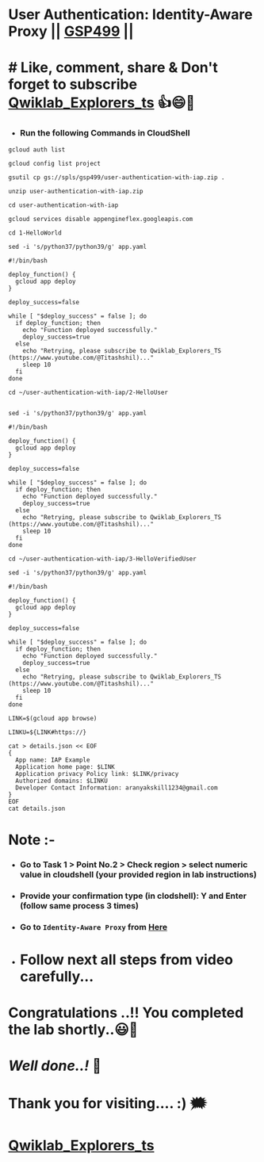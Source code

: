 # User Authentication: Identity-Aware Proxy || [GSP499](https://www.cloudskillsboost.google/course_templates/645/labs/464887) ||

# # Like, comment, share & Don't forget to subscribe [Qwiklab_Explorers_ts](https://youtube.com/@titashshil?si=RgamNu1dc9jVIbJN) 👍😄🤝

* ### Run the following Commands in CloudShell
```
gcloud auth list

gcloud config list project

gsutil cp gs://spls/gsp499/user-authentication-with-iap.zip .

unzip user-authentication-with-iap.zip

cd user-authentication-with-iap

gcloud services disable appengineflex.googleapis.com

cd 1-HelloWorld

sed -i 's/python37/python39/g' app.yaml

#!/bin/bash

deploy_function() {
  gcloud app deploy
}

deploy_success=false

while [ "$deploy_success" = false ]; do
  if deploy_function; then
    echo "Function deployed successfully."
    deploy_success=true
  else
    echo "Retrying, please subscribe to Qwiklab_Explorers_TS (https://www.youtube.com/@Titashshil)..."
    sleep 10
  fi
done

cd ~/user-authentication-with-iap/2-HelloUser


sed -i 's/python37/python39/g' app.yaml

#!/bin/bash

deploy_function() {
  gcloud app deploy
}

deploy_success=false

while [ "$deploy_success" = false ]; do
  if deploy_function; then
    echo "Function deployed successfully."
    deploy_success=true
  else
    echo "Retrying, please subscribe to Qwiklab_Explorers_TS (https://www.youtube.com/@Titashshil)..."
    sleep 10
  fi
done

cd ~/user-authentication-with-iap/3-HelloVerifiedUser

sed -i 's/python37/python39/g' app.yaml

#!/bin/bash

deploy_function() {
  gcloud app deploy
}

deploy_success=false

while [ "$deploy_success" = false ]; do
  if deploy_function; then
    echo "Function deployed successfully."
    deploy_success=true
  else
    echo "Retrying, please subscribe to Qwiklab_Explorers_TS (https://www.youtube.com/@Titashshil)..."
    sleep 10
  fi
done

LINK=$(gcloud app browse)

LINKU=${LINK#https://}

cat > details.json << EOF
{
  App name: IAP Example
  Application home page: $LINK
  Application privacy Policy link: $LINK/privacy
  Authorized domains: $LINKU
  Developer Contact Information: aranyakskill1234@gmail.com
}
EOF
cat details.json
```
# Note :- 
* ### Go to Task 1 > Point No.2 > Check region > select numeric value in cloudshell (your provided region in lab instructions) 
* ### Provide your confirmation type (in clodshell): Y and Enter (follow same process 3 times)
* ### Go to `Identity-Aware Proxy` from [Here](https://console.cloud.google.com/security/iap/getStarted?project=qwiklabs-gcp-00-4185630dec69)

* # Follow next all steps from video carefully...

# Congratulations ..!! You completed the lab shortly..😃💯

# *Well done..!* 👏

# Thank you for visiting.... :) 🗯️

# [Qwiklab_Explorers_ts](https://youtube.com/@titashshil?si=RgamNu1dc9jVIbJN)




